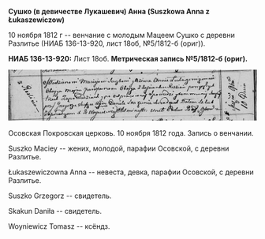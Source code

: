 **Сушко (в девичестве Лукашевич) Анна (Suszkowa Anna z Łukaszewiczow)**

10 ноября 1812 г -- венчание с молодым Мацеем Сушко с деревни Разлитье
(НИАБ 136-13-920, лист 18об, №5/1812-б (ориг)).

**НИАБ 136-13-920:** Лист 18об. **Метрическая запись №5/1812-б (ориг).**

![](./media/d860ae25e3e049210b8fe9104e6e1c28fa67bde4.png)

Осовская Покровская церковь. 10 ноября 1812 года. Запись о венчании.

Suszko Maciey -- жених, молодой, парафии Осовской, с деревни Разлитье.

Łukaszewiczowna Anna -- невеста, девка, парафии Осовской, с деревни
Разлитье.

Suszko Grzegorz -- свидетель.

Skakun Daniła -- свидетель.

Woyniewicz Tomasz -- ксёндз.
